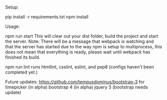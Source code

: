 Setup:

pip install -r requirements.txt
npm install

Usage:

npm run start
This will clear out your dist folder, build the project and start the server.
Note: There will be a message that webpack is watching and that the server has started
due to the way npm is setup to multiprocess, this does not mean that everything is ready,
please wait until webpack has finished its build.

npm run lint
runs htmllint, csslint, eslint, and pep8 (configs haven't been completed yet.)


Future updates:
https://github.com/tempusdominus/bootstrap-3 for timepicker (in alpha)
bootstrap 4 (in alpha)
jquery 3 (bootstrap needs update)
